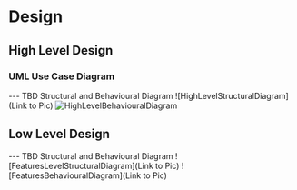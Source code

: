 # Design

## High Level Design 

### UML Use Case Diagram
--- TBD Structural and Behavioural Diagram
![HighLevelStructuralDiagram](Link to Pic)
![HighLevelBehaviouralDiagram](https://github.com/ar4240/ImpCalc/blob/main/2_Architecture/behavior%20Diagrams/USECASE.jpg)

## Low Level Design 

--- TBD Structural and Behavioural Diagram
![FeaturesLevelStructuralDiagram](Link to Pic)
![FeaturesBehaviouralDiagram](Link to Pic)